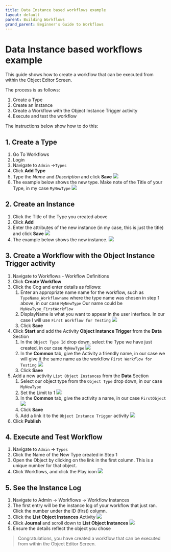 ```yaml
---
title: Data Instance based workflows example
layout: default
parent: Building Workflows
grand_parent: Beginner's Guide to Workflows
---
```


# Data Instance based workflows example

This guide shows how to create a workflow that can be executed from within the Object Editor Screen.

The process is as follows:
1. Create a Type
2. Create an Instance
3. Create a Workflow with the Object Instance Trigger activity
4. Execute and test the workflow

The instructions below show how to do this:

## 1. Create a Type
1. Go To Workflows
2. Login
3. Navigate to `Admin` ->`Types`
4. Click **Add Type**
5. Type the *Name* and *Description* and click **Save**
   ![](../images/2022-11-08-07-11-38.png)
6. The example below shows the new type. Make note of the Title of your Type, in my case ```MyNewType```
   ![](../images/2022-11-08-07-13-03.png)

## 2. Create an Instance
1. Click the Title of the Type you created above
2. Click **Add**
3. Enter the attributes of the new instance (in my case, this is just the title) and click **Save**
   ![](../images/2022-11-08-07-14-16.png)
4. The example below shows the new instance.
   ![](../images/2022-11-08-07-15-04.png)

## 3. Create a Workflow with the Object Instance Trigger activity
1. Navigate to Workflows - Workflow Definitions
2. Click **Create Workflow**
3. Click the Cog and enter details as follows:
   1. Enter an appropriate name name for the workflow, such as ```TypeName_Workflowname``` where the type name was chosen in step 1 above, in our case ```MyNewType``` Our name could be ```MyNewType_FirstWorkflow```
   2. DisplayName is what you want to appear in the user interface. In our case I will use ```First Workflow for Testing```
      ![](2024-01-11-143010.png)
   3. Click **Save**
4. Click **Start** and add the Activity **Object Instance Trigger** from the **Data** Section
   1. In the `Object Type Id` drop down, select the Type we have just created, in our case ```MyNewType```
      ![](../images/2024-01-11-142209.png)
   2. In the **Common** tab, give the Activity a friendly name, in our case we will give it the same name as the workflow ```First Workflow for Testing```
      ![](2024-01-11-145318.png)
   3. Click **Save**
5. Add a new activity `List Object Instances` from the **Data** Section
   1. Select our object type from the `Object Type` drop down, in our case ```MyNewType```
   2. Set the Limit to 1
      ![](../images/4-01-11-143843.png)
   3. In the **Common** tab, give the activity a name, in our case ```FirstObject```
      ![](../images/2024-01-11-143928.png)
   4. Click **Save**
   5. Add a link it to the `Object Instance Trigger` activity
      ![](../images/2024-01-11-144255.png)
6. Click **Publish**

## 4. Execute and Test Workflow
1. Navigate to `Admin` -> `Types`
2. Click the Name of the New Type created in Step 1
3. Open the Object by clicking on the link in the first column.  This is a unique number for that object.
4. Click Workflows, and click the Play icon
   ![](../images/2024-01-11-145856.png)

## 5. See the Instance Log
1. Navigate to Admin -> Workflows -> Workflow Instances
3. The first entry will be the instance log of your workflow that just ran.  Click the number under the ID (first) column.
4. Click the **List Object Instances** Activity
   ![](../images/2024-01-11-150632.png)
5. Click **Journal** and scroll down to **List Object Instances**
   ![](../images/2024-01-11-150837.png)
6. Ensure the details reflect the object you chose

> Congratulations, you have created a workflow that can be executed from within the Object Editor Screen.